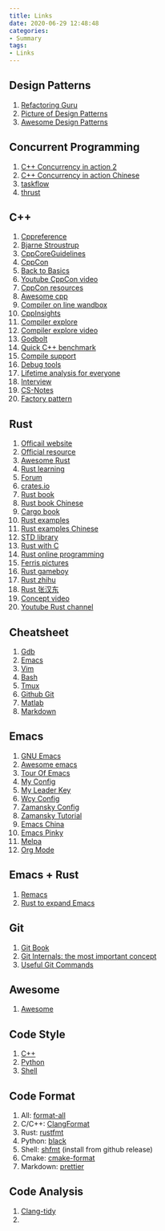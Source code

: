 ```yaml
---
title: Links
date: 2020-06-29 12:48:48
categories:
- Summary
tags:
- Links
---
```


## Design Patterns
1. [Refactoring Guru](https://refactoring.guru/)
1. [Picture of Design Patterns](https://design-patterns.readthedocs.io/zh_CN/latest/index.html)
1. [Awesome Design Patterns](https://github.com/DovAmir/awesome-design-patterns)

## Concurrent Programming
1. [C++ Concurrency in action 2](https://b-ok.lat/book/3688262/d57395?dsource=recommend&regionChanged=&redirect=4729105)
1. [C++ Concurrency in action Chinese](https://github.com/xiaoweiChen/CPP-Concurrency-In-Action-2ed-2019)
1. [taskflow](https://github.com/taskflow/taskflow)
1. [thrust](https://github.com/thrust/thrust)

## C++
1. [Cppreference](https://zh.cppreference.com/w/%E9%A6%96%E9%A1%B5)
1. [Bjarne Stroustrup](https://stroustrup.com/videos.html)
1. [CppCoreGuidelines](http://isocpp.github.io/CppCoreGuidelines/CppCoreGuidelines#main)
1. [CppCon](https://cppcon.org/)
1. [Back to Basics](https://cppcon.org/b2b/)
1. [Youtube CppCon video](https://www.youtube.com/user/CppCon/)
1. [CppCon resources](https://github.com/CppCon)
1. [Awesome cpp](https://github.com/fffaraz/awesome-cpp#readme)
1. [Compiler on line wandbox](https://wandbox.org)
1. [CppInsights](https://cppinsights.io/)
1. [Compiler explore](https://github.com/compiler-explorer/compiler-explorer)
1. [Compiler explore video](https://www.youtube.com/watch?v=kIoZDUd5DKw )
1. [Godbolt](https://godbolt.org/)
1. [Quick C++ benchmark](https://quick-bench.com/)
1. [Compile support](https://en.cppreference.com/w/cpp/compiler_support)
1. [Debug tools](https://github.com/CppCon/CppCon2019/blob/master/Presentations/modern_linux_cpp_debugging_tools__under_the_covers/modern_linux_cpp_debugging_tools__under_the_covers__greg_law_and_dewang_li__cppcon_2019.pdf)
1. [Lifetime analysis for everyone](https://github.com/CppCon/CppCon2019/blob/master/Presentations/lifetime_analysis_for_everyone/lifetime_analysis_for_everyone__matthias_gehre_gabor_horvath__cppcon_2019.pptx)
1. [Interview](https://github.com/huihut/interview)
1. [CS-Notes](https://github.com/CyC2018/CS-Notes)
1. [Factory pattern](https://blog.csdn.net/qq_38238296/article/details/79841395?utm_medium=distribute.pc_relevant.none-task-blog-BlogCommendFromMachineLearnPai2-2.channel_param&depth_1-utm_source=distribute.pc_relevant.none-task-blog-BlogCommendFromMachineLearnPai2-2.channel_param)

## Rust
1. [Officail website](https://www.rust-lang.org/)
1. [Official resource](https://www.rust-lang.org/learn)
1. [Awesome Rust](https://github.com/rust-unofficial/awesome-rust#readme)
1. [Rust learning](https://github.com/ctjhoa/rust-learning)
1. [Forum](https://users.rust-lang.org/)
1. [crates.io](https://crates.io/)
1. [Rust book](https://doc.rust-lang.org/book/)
1. [Rust book Chinese](http://120.78.128.153/rustbook/)
1. [Cargo book](https://doc.rust-lang.org/cargo/)
1. [Rust examples](https://doc.rust-lang.org/stable/rust-by-example/)
1. [Rust examples Chinese](https://rust-by-example.budshome.com/index.html)
1. [STD library](https://doc.rust-lang.org/std/index.html)
1. [Rust with C](https://doc.rust-lang.org/stable/embedded-book/interoperability/index.html)
1. [Rust online programming](https://play.rust-lang.org/)
1. [Ferris pictures](https://rustacean.net/)
1. [Rust gameboy](https://github.com/mohanson/gameboy)
1. [Rust zhihu](https://www.zhihu.com/topic/19674381/intro)
1. [Rust 张汉东](https://www.infoq.cn/article/Uugi_eIJusEka1aSPmQM)
1. [Concept video](https://www.youtube.com/watch?v=SZvs15hC81U)
1. [Youtube Rust channel](https://www.youtube.com/channel/UCaYhcUwRBNscFNUKTjgPFiA)

## Cheatsheet
1. [Gdb](http://users.ece.utexas.edu/~adnan/gdb-refcard.pdf)
2. [Emacs](https://www.gnu.org/software/emacs/refcards/pdf/refcard.pdf)
3. [Vim](https://linuxhandbook.com/vim-cheat-sheet/)
4. [Bash](https://github.com/zhouyiqi91/awesome-cheatsheets/blob/master/languages/bash.sh)
5. [Tmux](http://comtronic.com.au/blog/wp-content/uploads/comtronic_cheatsheet_tmux_A4.pdf)
6. [Github Git](https://github.github.com/training-kit/downloads/github-git-cheat-sheet.pdf)
7. [Matlab](http://sites.nd.edu/gfu/files/2019/07/cheatsheet.pdf)
8. [Markdown](https://www.markdownguide.org/cheat-sheet/)

## Emacs
1. [GNU Emacs](https://www.gnu.org/software/emacs/refcards/pdf/refcard.pdf)
1. [Awesome emacs](https://github.com/emacs-tw/awesome-emacs)
1. [Tour Of Emacs](https://www.gnu.org/software/emacs/tour/index.html)
1. [My Config](https://github.com/jiaxiyang/100ms_dot_emacs)
1. [My Leader Key](https://github.com/jiaxiyang/leader-key-mode/blob/master/leader-key-mode.el)
1. [Wcy Config](https://github.com/wcy123/100ms_dot_emacs)
1. [Zamansky Config](https://github.com/zamansky/dot-emacs)
1. [Zamansky Tutorial](https://cestlaz.github.io/stories/emacs/)
1. [Emacs China](https://emacs-china.org/)
1. [Emacs Pinky](http://ergoemacs.org/emacs/emacs_pinky_2020.html)
1. [Melpa](http://melpa.org/)
1. [Org Mode](https://orgmode.org/)

## Emacs + Rust
1. [Remacs](https://github.com/remacs/remacs)
1. [Rust to expand Emacs](https://emacs-china.org/t/rust-emacs/12551)

## Git
1. [Git Book](https://git-scm.com/book/en/v2/Git-Internals-Plumbing-and-Porcelain)
2. [Git Internals: the most important concept](https://git-scm.com/book/en/v2/Git-Internals-Plumbing-and-Porcelain)
3. [Useful Git Commands](https://zhuanlan.zhihu.com/p/132573100)

## Awesome
1. [Awesome](https://github.com/sindresorhus/awesome)

## Code Style
1. [C++](https://zh-google-styleguide.readthedocs.io/en/latest/google-cpp-styleguide/contents/#)
1. [Python](https://zh-google-styleguide.readthedocs.io/en/latest/google-python-styleguide/contents/)
1. [Shell](https://zh-google-styleguide.readthedocs.io/en/latest/google-shell-styleguide/contents/)

## Code Format
1. All:      [format-all](https://github.com/lassik/emacs-format-all-the-code)
1. C/C++:    [ClangFormat](https://clang.llvm.org/docs/ClangFormat.html)
1. Rust:     [rustfmt](https://github.com/rust-lang/rustfmt)
1. Python:   [black](https://github.com/ambv/black)
1. Shell:    [shfmt](https://github.com/mvdan/sh) (install from github release)
1. Cmake:    [cmake-format](https://github.com/cheshirekow/cmake_format)
1. Markdown: [prettier](https://prettier.io/)

## Code Analysis
1. [Clang-tidy](http://clang.llvm.org/extra/clang-tidy/index.html)
1.
